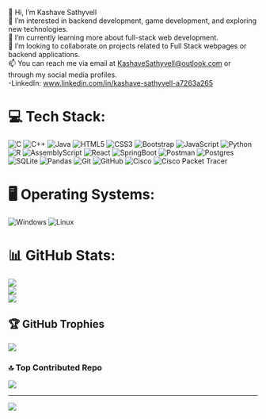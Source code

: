 👋 Hi, I’m Kashave Sathyvell <br/>
👀 I’m interested in backend development, game development, and exploring new technologies.<br/>
🌱 I’m currently learning more about full-stack web development.<br/>
🤝 I’m looking to collaborate on projects related to Full Stack webpages or backend applications.<br/>
📫 You can reach me via email at KashaveSathyvell@outlook.com or through my social media profiles.<br/>
-LinkedIn: www.linkedin.com/in/kashave-sathyvell-a7263a265<br/>


# 💻 Tech Stack:
![C](https://img.shields.io/badge/c-%2300599C.svg?style=plastic&logo=c&logoColor=white)
![C++](https://img.shields.io/badge/c++-%2300599C.svg?style=plastic&logo=c%2B%2B&logoColor=white)
![Java](https://img.shields.io/badge/java-%23ED8B00.svg?style=plastic&logo=openjdk&logoColor=white)
![HTML5](https://img.shields.io/badge/html5-%23E34F26.svg?style=plastic&logo=html5&logoColor=white)
![CSS3](https://img.shields.io/badge/css3-%231572B6.svg?style=plastic&logo=css3&logoColor=white)
![Bootstrap](https://img.shields.io/badge/bootstrap-%23563D7C.svg?style=plastic&logo=bootstrap&logoColor=white)
![JavaScript](https://img.shields.io/badge/javascript-%23323330.svg?style=plastic&logo=javascript&logoColor=%23F7DF1E)
![Python](https://img.shields.io/badge/python-3670A0?style=plastic&logo=python&logoColor=ffdd54)
![R](https://img.shields.io/badge/r-%23276DC3.svg?style=plastic&logo=r&logoColor=white)
![AssemblyScript](https://img.shields.io/badge/assembly%20script-%23000000.svg?style=plastic&logo=assemblyscript&logoColor=white)
![React](https://img.shields.io/badge/react-%2320232a.svg?style=plastic&logo=react&logoColor=%2361DAFB)
![SpringBoot](https://img.shields.io/badge/springboot-%236DB33F.svg?style=plastic&logo=springboot&logoColor=white)
![Postman](https://img.shields.io/badge/postman-%23FF6C37.svg?style=plastic&logo=postman&logoColor=white)
![Postgres](https://img.shields.io/badge/postgres-%23316192.svg?style=plastic&logo=postgresql&logoColor=white)
![SQLite](https://img.shields.io/badge/sqlite-%2307405e.svg?style=plastic&logo=sqlite&logoColor=white)
![Pandas](https://img.shields.io/badge/pandas-%23150458.svg?style=plastic&logo=pandas&logoColor=white)
![Git](https://img.shields.io/badge/git-%23F05033.svg?style=plastic&logo=git&logoColor=white)
![GitHub](https://img.shields.io/badge/github-%23121011.svg?style=plastic&logo=github&logoColor=white)
![Cisco](https://img.shields.io/badge/cisco-%23049fd9.svg?style=plastic&logo=cisco&logoColor=black)
![Cisco Packet Tracer](https://img.shields.io/badge/cisco%20packet%20tracer-%23049fd9.svg?style=plastic&logo=cisco&logoColor=black)

# 🖥️ Operating Systems:
![Windows](https://img.shields.io/badge/windows-0078D6?style=plastic&logo=windows&logoColor=white)
![Linux](https://img.shields.io/badge/linux-FCC624?style=plastic&logo=linux&logoColor=black)

# 📊 GitHub Stats:
![](https://github-readme-stats.vercel.app/api?username=KashaveSathyvell&theme=tokyonight&hide_border=false&include_all_commits=false&count_private=false)<br/>
![](https://nirzak-streak-stats.vercel.app/?user=KashaveSathyvell&theme=tokyonight&hide_border=false)<br/>
![](https://github-readme-stats.vercel.app/api/top-langs/?username=KashaveSathyvell&theme=tokyonight&hide_border=false&include_all_commits=false&count_private=false&layout=compact)

## 🏆 GitHub Trophies
![](https://github-profile-trophy.vercel.app/?username=KashaveSathyvell&theme=radical&no-frame=true&no-bg=false&margin-w=4)

### 🔝 Top Contributed Repo
![](https://github-contributor-stats.vercel.app/api?username=KashaveSathyvell&limit=5&theme=dark&combine_all_yearly_contributions=true)

---
[![](https://visitcount.itsvg.in/api?id=KashaveSathyvell&icon=0&color=0)](https://visitcount.itsvg.in)

<!-- Proudly created with GPRM ( https://gprm.itsvg.in ) -->

